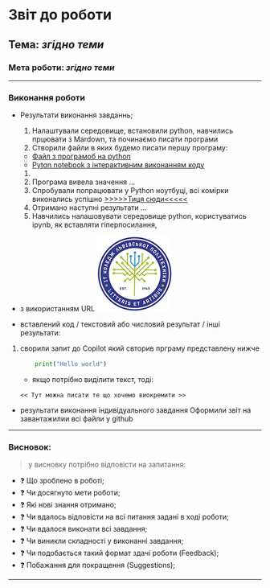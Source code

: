 # Звіт до роботи
## Тема: _згідно теми_
### Мета роботи: _згідно теми_

---
### Виконання роботи
* Результати виконання завданнь;
    1. Налаштували середовище, встановили python, навчились прцювати з Mardown, та починаємо писати програми
    1. Створили файли в яких будемо писати першу програму:  
    - [Файл з програмоб на python](main.py)  
    - [Pyton notebook з інтерактивним   виконанням коду](note.ipymb)
    1. 
    1. Програма вивела значення ...
    1. Спробували попрацювати у Python ноутбуці, всі комірки виконались успішно [>>>>>Тиця сюди<<<<<](./note.ipynb)
    1. Отримано наступні результати ...
    1. Навчились налашовувати середовище python, користуватись ipynb, як вставляти гіперпосилання, 

* з використанням URL ![alt text](https://github.com/BobasB/it_college/raw/main/reports/pictures/logo-lit.jpg "ІТ Коледж")
    

* вставлений код / текстовий або числовий результат / інші результати:
1. сворили запит до Copilot який свторив прграму представлену нижче
    ```python
        print("Hello world")
    ```
    - якщо потрібно виділити текст, тоді:
    ```text
    << Тут можна писати те що хочемо виокремити >>
    ```

* результати виконання індивідуального завдання Оформили звіт на завантажилии всі файли у github

---
### Висновок:
> у висновку потрібно відповісти на запитання:

- :question: Що зроблено в роботі;
- :question: Чи досягнуто мети роботи;
- :question: Які нові знання отримано;
- :question: Чи вдалось відповісти на всі питання задані в ході роботи;
- :question: Чи вдалося виконати всі завдання;
- :question: Чи виникли складності у виконанні завдання;
- :question: Чи подобається такий формат здачі роботи (Feedback);
- :question: Побажання для покращення (Suggestions);

---